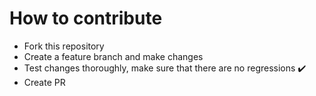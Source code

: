 # How to contribute
- Fork this repository
- Create a feature branch and make changes
- Test changes thoroughly, make sure that there are no regressions ✔️
- Create PR